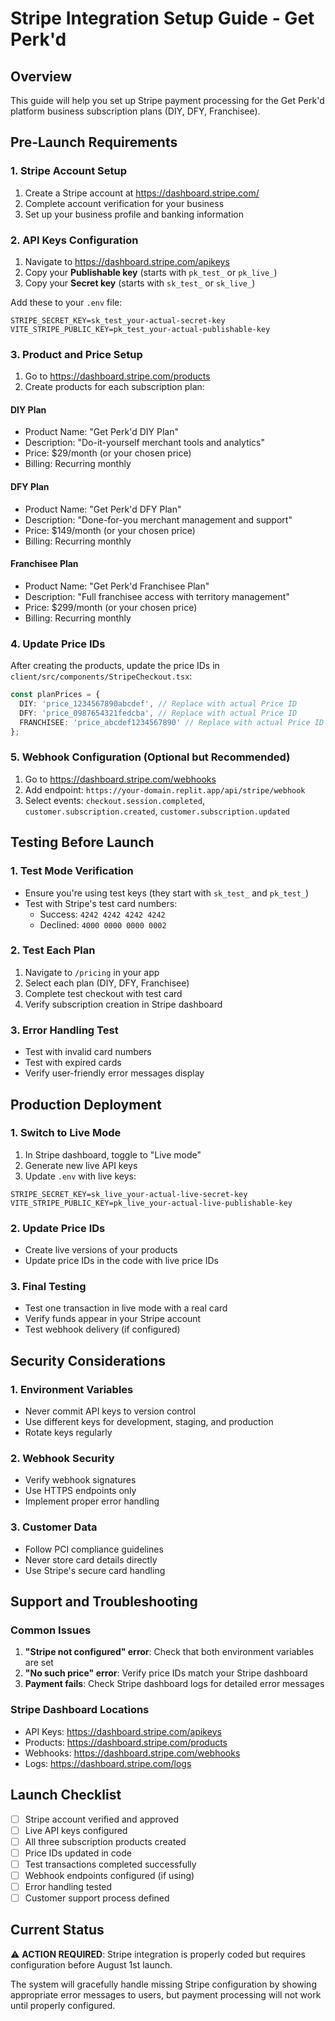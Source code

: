 # Stripe Integration Setup Guide - Get Perk'd

## Overview
This guide will help you set up Stripe payment processing for the Get Perk'd platform business subscription plans (DIY, DFY, Franchisee).

## Pre-Launch Requirements

### 1. Stripe Account Setup
1. Create a Stripe account at https://dashboard.stripe.com/
2. Complete account verification for your business
3. Set up your business profile and banking information

### 2. API Keys Configuration
1. Navigate to https://dashboard.stripe.com/apikeys
2. Copy your **Publishable key** (starts with `pk_test_` or `pk_live_`)
3. Copy your **Secret key** (starts with `sk_test_` or `sk_live_`)

Add these to your `.env` file:
```
STRIPE_SECRET_KEY=sk_test_your-actual-secret-key
VITE_STRIPE_PUBLIC_KEY=pk_test_your-actual-publishable-key
```

### 3. Product and Price Setup
1. Go to https://dashboard.stripe.com/products
2. Create products for each subscription plan:

#### DIY Plan
- Product Name: "Get Perk'd DIY Plan"
- Description: "Do-it-yourself merchant tools and analytics"
- Price: $29/month (or your chosen price)
- Billing: Recurring monthly

#### DFY Plan  
- Product Name: "Get Perk'd DFY Plan"
- Description: "Done-for-you merchant management and support"
- Price: $149/month (or your chosen price)
- Billing: Recurring monthly

#### Franchisee Plan
- Product Name: "Get Perk'd Franchisee Plan"
- Description: "Full franchisee access with territory management"
- Price: $299/month (or your chosen price)
- Billing: Recurring monthly

### 4. Update Price IDs
After creating the products, update the price IDs in `client/src/components/StripeCheckout.tsx`:

```typescript
const planPrices = {
  DIY: 'price_1234567890abcdef', // Replace with actual Price ID
  DFY: 'price_0987654321fedcba', // Replace with actual Price ID
  FRANCHISEE: 'price_abcdef1234567890' // Replace with actual Price ID
};
```

### 5. Webhook Configuration (Optional but Recommended)
1. Go to https://dashboard.stripe.com/webhooks
2. Add endpoint: `https://your-domain.replit.app/api/stripe/webhook`
3. Select events: `checkout.session.completed`, `customer.subscription.created`, `customer.subscription.updated`

## Testing Before Launch

### 1. Test Mode Verification
- Ensure you're using test keys (they start with `sk_test_` and `pk_test_`)
- Test with Stripe's test card numbers:
  - Success: `4242 4242 4242 4242`
  - Declined: `4000 0000 0000 0002`

### 2. Test Each Plan
1. Navigate to `/pricing` in your app
2. Select each plan (DIY, DFY, Franchisee)
3. Complete test checkout with test card
4. Verify subscription creation in Stripe dashboard

### 3. Error Handling Test
- Test with invalid card numbers
- Test with expired cards
- Verify user-friendly error messages display

## Production Deployment

### 1. Switch to Live Mode
1. In Stripe dashboard, toggle to "Live mode"
2. Generate new live API keys
3. Update `.env` with live keys:
```
STRIPE_SECRET_KEY=sk_live_your-actual-live-secret-key
VITE_STRIPE_PUBLIC_KEY=pk_live_your-actual-live-publishable-key
```

### 2. Update Price IDs
- Create live versions of your products
- Update price IDs in the code with live price IDs

### 3. Final Testing
- Test one transaction in live mode with a real card
- Verify funds appear in your Stripe account
- Test webhook delivery (if configured)

## Security Considerations

### 1. Environment Variables
- Never commit API keys to version control
- Use different keys for development, staging, and production
- Rotate keys regularly

### 2. Webhook Security
- Verify webhook signatures
- Use HTTPS endpoints only
- Implement proper error handling

### 3. Customer Data
- Follow PCI compliance guidelines
- Never store card details directly
- Use Stripe's secure card handling

## Support and Troubleshooting

### Common Issues
1. **"Stripe not configured" error**: Check that both environment variables are set
2. **"No such price" error**: Verify price IDs match your Stripe dashboard
3. **Payment fails**: Check Stripe dashboard logs for detailed error messages

### Stripe Dashboard Locations
- API Keys: https://dashboard.stripe.com/apikeys
- Products: https://dashboard.stripe.com/products
- Webhooks: https://dashboard.stripe.com/webhooks
- Logs: https://dashboard.stripe.com/logs

## Launch Checklist
- [ ] Stripe account verified and approved
- [ ] Live API keys configured
- [ ] All three subscription products created
- [ ] Price IDs updated in code
- [ ] Test transactions completed successfully
- [ ] Webhook endpoints configured (if using)
- [ ] Error handling tested
- [ ] Customer support process defined

## Current Status
⚠️ **ACTION REQUIRED**: Stripe integration is properly coded but requires configuration before August 1st launch.

The system will gracefully handle missing Stripe configuration by showing appropriate error messages to users, but payment processing will not work until properly configured.